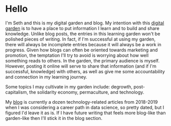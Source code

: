 # Hello
I'm Seth and this is my digital garden and blog. My intention with this [digital garden](https://lyz-code.github.io/blue-book/digital_garden/) is to have a place to put information I learn and to build and share knowledge. Unlike blog posts, the entries in this learning garden won't be polished pieces of writing. In fact, if I'm successful at using my garden, there will always be incomplete entries because it will always be a work in progress. Given how blogs can often be oriented towards marketing and promotion, the temptation I'll try to avoid is worrying about how well something reads to others. In the garden, the primary audience is myself. However, posting it online will serve to share that information (and if I'm successful, knowledge) with others, as well as give me some accountability and connection in my learning journey.

Some topics I may cultivate in my garden include: degrowth, post-capitalism, the solidarity economy, permaculture, and technology.

My [blog](blog/) is currently a dozen technology-related articles from 2018-2019 when I was considering a career path in data science, so pretty dated, but I figured I'd leave it as is. If I have future writing that feels more blog-like than garden-like then I'll stick it in the blog section.